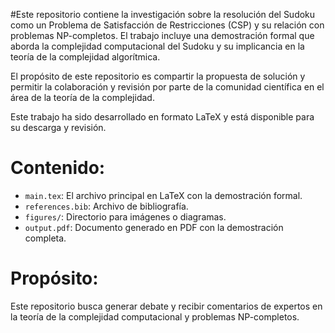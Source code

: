 #Este repositorio contiene la investigación sobre la resolución del Sudoku como un Problema de Satisfacción de Restricciones (CSP) y su relación con problemas NP-completos. El trabajo incluye una demostración formal que aborda la complejidad computacional del Sudoku y su implicancia en la teoría de la complejidad algorítmica.

El propósito de este repositorio es compartir la propuesta de solución y permitir la colaboración y revisión por parte de la comunidad científica en el área de la teoría de la complejidad.

Este trabajo ha sido desarrollado en formato LaTeX y está disponible para su descarga y revisión.

# Contenido:
- `main.tex`: El archivo principal en LaTeX con la demostración formal.
- `references.bib`: Archivo de bibliografía.
- `figures/`: Directorio para imágenes o diagramas.
- `output.pdf`: Documento generado en PDF con la demostración completa.

# Propósito:
Este repositorio busca generar debate y recibir comentarios de expertos en la teoría de la complejidad computacional y problemas NP-completos.

